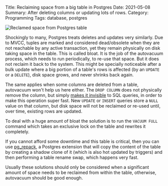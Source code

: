 Title: Reclaiming space from a big table in Postgres
Date: 2021-05-08
Summary: After deleting columns or updating lots of rows.
Category: Programming
Tags: database, postgres

![Reclamed space from Postgres table](/images/Heroku-Postgres-Size.png "Reclamed space from Postgres table")


Shockingly to many, Postgres treats deletes and updates very similarly. Due to
MVCC, tuples are marked and considered dead/obsolete when they are not reachable
by any active transaction, yet they remain physically on disk taking space in
the table. This is called bloat. It is the job of the autovacuum process, which
needs to run periodically, to re-use that space. But it does not reclaim it back
to the system. This might be specially noticeable after a bulk update where a
big portion of a table's rows is affected (by an `UPDATE` or a `DELETE`), disk
space grows, and never shrinks back again.

The same applies when some columns are deleted from a table, autovacuum won't
help us here either. The `DROP COLUMN` does not physically remove the column,
but simply [makes it invisible][0] to SQL queries, in order to make this
operation super fast. New `UPDATE` or `INSERT` queries store a `NULL` value on
that column, but disk space will not be reclaimed or re-used until, over time,
existing rows are updated.

To deal with a huge amount of bloat the solution is to run the `VACUUM FULL`
command which takes an exclusive lock on the table and rewrites it completely.

If you cannot afford some downtime and this table is critical, then you can use
[pg_repack][1], a Postgres extension that will copy the content of the table by
creating a shadow clone of it (which is also hot updated by triggers) and then
performing a table rename swap, which happens very fast.

Usually these solutions should only be considered when a significant amount of
space needs to be reclaimed from within the table, otherwise, autovacuum should
be good enough.


[0]: https://www.postgresql.org/docs/current/sql-altertable.html#SQL-ALTERTABLE-NOTES
[1]: https://medium.com/miro-engineering/postgresql-bloat-pg-repack-and-deferred-constraints-d0ecf33337ec

